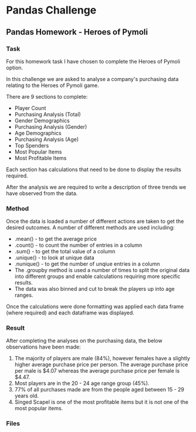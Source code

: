 # Pandas Challenge
## Pandas Homework - Heroes of Pymoli

### Task
For this homework task I have chosen to complete the Heroes of Pymoli option.

In this challenge we are asked to analyse a company's purchasing data relating to the Heroes of Pymoli game.

There are 9 sections to complete:

* Player Count
* Purchasing Analysis (Total)
* Gender Demographics
* Purchasing Analysis (Gender)
* Age Demographics
* Purchasing Analysis (Age)
* Top Spenders
* Most Popular Items
* Most Profitable Items

Each section has calculations that need to be done to display the results required.

After the analysis we are required to write a description of three trends we have observed from the data.

### Method

Once the data is loaded a number of different actions are taken to get the desired outcomes.
A number of different methods are used including:

* .mean() - to get the average price 
* .count() - to count the number of entries in a column
* .sum() - to get the total value of a column
* .unique() - to look at unique data
* .nunique() - to get the number of unqiue entries in a column
* The .groupby method is used a number of times to split the original data into different groups and enable calculations requiring more specific results.
* The data was also binned and cut to break the players up into age ranges. 

Once the calculations were done formatting was applied each data frame (where required) and each dataframe was displayed.

### Result

After completing the analyses on the purchasing data, the below observations have been made:
1. The majority of players are male (84%), however females have a slightly higher average purchase price per person. The average purchase price per male is $4.07 whereas the      average purchase price per female is $4.47.
2. Most players are in the 20 - 24 age range group (45%).
3. 77% of all purchases made are from the people aged between 15 - 29 years old.
4. Singed Scapel is one of the most profitable items but it is not one of the most popular items.

### Files
